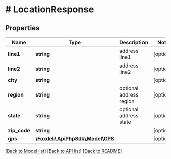# # LocationResponse

## Properties

Name | Type | Description | Notes
------------ | ------------- | ------------- | -------------
**line1** | **string** | address line1 | [optional]
**line2** | **string** | address line2 | [optional]
**city** | **string** |  | [optional]
**region** | **string** | optional address region | [optional]
**state** | **string** | optional address state | [optional]
**zip_code** | **string** |  | [optional]
**gps** | [**\Foxdeli\ApiPhpSdk\Model\GPS**](GPS.md) |  | [optional]

[[Back to Model list]](../../README.md#models) [[Back to API list]](../../README.md#endpoints) [[Back to README]](../../README.md)
